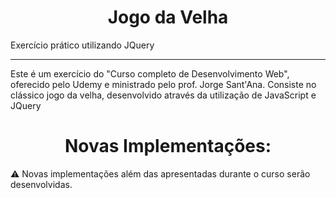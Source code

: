 <h1 align="center"> Jogo da Velha </h1>
<p align="justify"> Exercício prático utilizando JQuery </p>
<hr>
<p>Este é um exercício do "Curso completo de Desenvolvimento Web", oferecido pelo Udemy e ministrado pelo prof. Jorge Sant'Ana. Consiste no clássico jogo da velha, desenvolvido
através da utilização de JavaScript e JQuery</p>

<h1 align="center"> Novas Implementações: </h1>

:warning: Novas implementações além das apresentadas durante o curso serão desenvolvidas.
